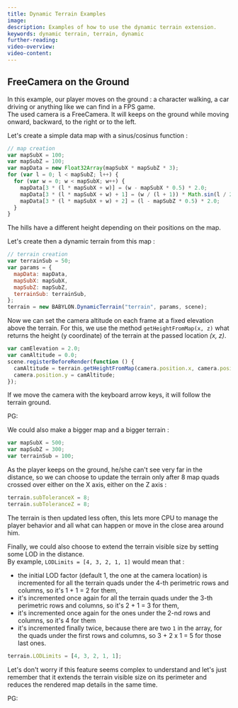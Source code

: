```yaml
---
title: Dynamic Terrain Examples
image:
description: Examples of how to use the dynamic terrain extension.
keywords: dynamic terrain, terrain, dynamic
further-reading:
video-overview:
video-content:
---
```


## FreeCamera on the Ground

In this example, our player moves on the ground : a character walking, a car driving or anything like we can find in a FPS game.  
The used camera is a FreeCamera. It will keeps on the ground while moving onward, backward, to the right or to the left.

Let's create a simple data map with a sinus/cosinus function :

```javascript
// map creation
var mapSubX = 100;
var mapSubZ = 100;
var mapData = new Float32Array(mapSubX * mapSubZ * 3);
for (var l = 0; l < mapSubZ; l++) {
  for (var w = 0; w < mapSubX; w++) {
    mapData[3 * (l * mapSubX + w)] = (w - mapSubX * 0.5) * 2.0;
    mapData[3 * (l * mapSubX + w) + 1] = (w / (l + 1)) * Math.sin(l / 2) * Math.cos(w / 2) * 2.0;
    mapData[3 * (l * mapSubX + w) + 2] = (l - mapSubZ * 0.5) * 2.0;
  }
}
```

The hills have a different height depending on their positions on the map.

Let's create then a dynamic terrain from this map :

```javascript
// terrain creation
var terrainSub = 50;
var params = {
  mapData: mapData,
  mapSubX: mapSubX,
  mapSubZ: mapSubZ,
  terrainSub: terrainSub,
};
terrain = new BABYLON.DynamicTerrain("terrain", params, scene);
```

Now we can set the camera altitude on each frame at a fixed elevation above the terrain. For this, we use the method `getHeightFromMap(x, z)` what returns the height (y coordinate) of the terrain at the passed location _(x, z)_.

```javascript
var camElevation = 2.0;
var camAltitude = 0.0;
scene.registerBeforeRender(function () {
  camAltitude = terrain.getHeightFromMap(camera.position.x, camera.position.z) + camElevation;
  camera.position.y = camAltitude;
});
```

If we move the camera with the keyboard arrow keys, it will follow the terrain ground.

PG: <Playground id="#J6FMJ#6" title="Dynamic Terrain" description="Example Follow Terrain"/>

We could also make a bigger map and a bigger terrain :

```javascript
var mapSubX = 500;
var mapSubZ = 300;
var terrainSub = 100;
```

As the player keeps on the ground, he/she can't see very far in the distance, so we can choose to update the terrain only after 8 map quads crossed over either on the X axis, either on the Z axis :

```javascript
terrain.subToleranceX = 8;
terrain.subToleranceZ = 8;
```

The terrain is then updated less often, this lets more CPU to manage the player behavior and all what can happen or move in the close area around him.

Finally, we could also choose to extend the terrain visible size by setting some LOD in the distance.  
By example, `LODLimits = [4, 3, 2, 1, 1]` would mean that :

- the initial LOD factor (default 1, the one at the camera location) is incremented for all the terrain quads under the 4-th perimetric rows and columns, so it's 1 + 1 = 2 for them,
- it's incremented once again for all the terrain quads under the 3-th perimetric rows and columns, so it's 2 + 1 = 3 for them,
- it's incremented once again for the ones under the 2-nd rows and columns, so it's 4 for them
- it's incremented finally twice, because there are two `1` in the array, for the quads under the first rows and columns, so 3 + 2 x 1 = 5 for those last ones.

```javascript
terrain.LODLimits = [4, 3, 2, 1, 1];
```

Let's don't worry if this feature seems complex to understand and let's just remember that it extends the terrain visible size on its perimeter and reduces the rendered map details in the same time.

PG: <Playground id="#J6FMJ#7" title="Dynamic Terrain" description="Example Larger Map"/>
